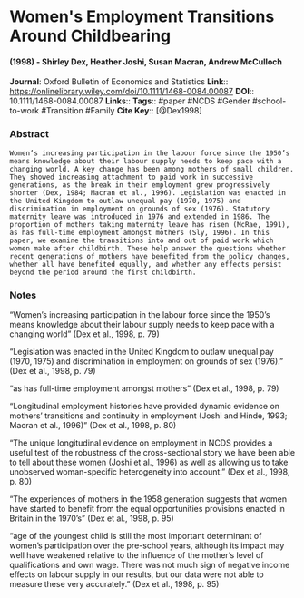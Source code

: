 # Women's Employment Transitions Around Childbearing
#### (1998) - Shirley Dex, Heather Joshi, Susan Macran, Andrew McCulloch
**Journal**: Oxford Bulletin of Economics and Statistics
**Link**:: https://onlinelibrary.wiley.com/doi/10.1111/1468-0084.00087
**DOI**:: 10.1111/1468-0084.00087
**Links**:: 
**Tags**:: #paper #NCDS #Gender #school-to-work #Transition #Family 
**Cite Key**:: [@Dex1998]

### Abstract

```
Women’s increasing participation in the labour force since the 1950’s means knowledge about their labour supply needs to keep pace with a changing world. A key change has been among mothers of small children. They showed increasing attachment to paid work in successive generations, as the break in their employment grew progressively shorter (Dex, 1984; Macran et al., 1996). Legislation was enacted in the United Kingdom to outlaw unequal pay (1970, 1975) and discrimination in employment on grounds of sex (1976). Statutory maternity leave was introduced in 1976 and extended in 1986. The proportion of mothers taking maternity leave has risen (McRae, 1991), as has full-time employment amongst mothers (Sly, 1996). In this paper, we examine the transitions into and out of paid work which women make after childbirth. These help answer the questions whether recent generations of mothers have benefited from the policy changes, whether all have benefited equally, and whether any effects persist beyond the period around the first childbirth.
```

### Notes

“Women’s increasing participation in the labour force since the 1950’s means knowledge about their labour supply needs to keep pace with a changing world” (Dex et al., 1998, p. 79)

“Legislation was enacted in the United Kingdom to outlaw unequal pay (1970, 1975) and discrimination in employment on grounds of sex (1976).” (Dex et al., 1998, p. 79)

“as has full-time employment amongst mothers” (Dex et al., 1998, p. 79)

“Longitudinal employment histories have provided dynamic evidence on mothers’ transitions and continuity in employment (Joshi and Hinde, 1993; Macran et al., 1996)” (Dex et al., 1998, p. 80)

“The unique longitudinal evidence on employment in NCDS provides a useful test of the robustness of the cross-sectional story we have been able to tell about these women (Joshi et al., 1996) as well as allowing us to take unobserved woman-specific heterogeneity into account.” (Dex et al., 1998, p. 80)

“The experiences of mothers in the 1958 generation suggests that women have started to benefit from the equal opportunities provisions enacted in Britain in the 1970’s” (Dex et al., 1998, p. 95)

“age of the youngest child is still the most important determinant of women’s participation over the pre-school years, although its impact may well have weakened relative to the influence of the mother’s level of qualifications and own wage. There was not much sign of negative income effects on labour supply in our results, but our data were not able to measure these very accurately.” (Dex et al., 1998, p. 95)